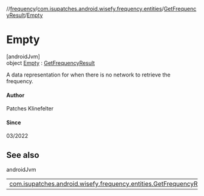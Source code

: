 //[frequency](../../../../index.md)/[com.isupatches.android.wisefy.frequency.entities](../../index.md)/[GetFrequencyResult](../index.md)/[Empty](index.md)

# Empty

[androidJvm]\
object [Empty](index.md) : [GetFrequencyResult](../index.md)

A data representation for when there is no network to retrieve the frequency.

#### Author

Patches Klinefelter

#### Since

03/2022

## See also

androidJvm

| | |
|---|---|
| [com.isupatches.android.wisefy.frequency.entities.GetFrequencyResult](../index.md) |  |
